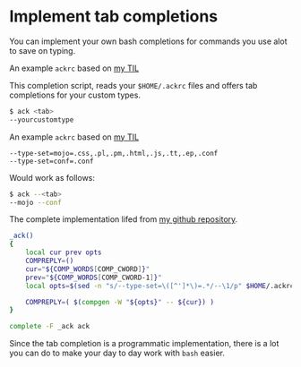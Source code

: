# Implement tab completions

You can implement your own bash completions for commands you use alot to save on typing.

An example `ackrc` based on [my TIL](https://github.com/jonasbn/til/blob/master/ack/define_a_custom_search_filetype_scope.md)

This completion script, reads your `$HOME/.ackrc` files and offers tab completions for your custom types.

```bash
$ ack <tab>
--yourcustomtype
```

An example `ackrc` based on [my TIL](https://github.com/jonasbn/til/blob/master/ack/define_a_custom_search_filetype_scope.md)

```
--type-set=mojo=.css,.pl,.pm,.html,.js,.tt,.ep,.conf
--type-set=conf=.conf
```

Would work as follows:

```bash
$ ack --<tab>
--mojo --conf
```

The complete implementation lifed from [my github repository](https://github.com/jonasbn/bash_completion_ack).

```bash
_ack()
{
    local cur prev opts
    COMPREPLY=()
    cur="${COMP_WORDS[COMP_CWORD]}"
    prev="${COMP_WORDS[COMP_CWORD-1]}"
    local opts=$(sed -n "s/--type-set=\([^']*\)=.*/--\1/p" $HOME/.ackrc )

    COMPREPLY=( $(compgen -W "${opts}" -- ${cur}) )
}

complete -F _ack ack
```

Since the tab completion is a programmatic implementation, there is a lot you can do to make your day to day work with `bash` easier.
